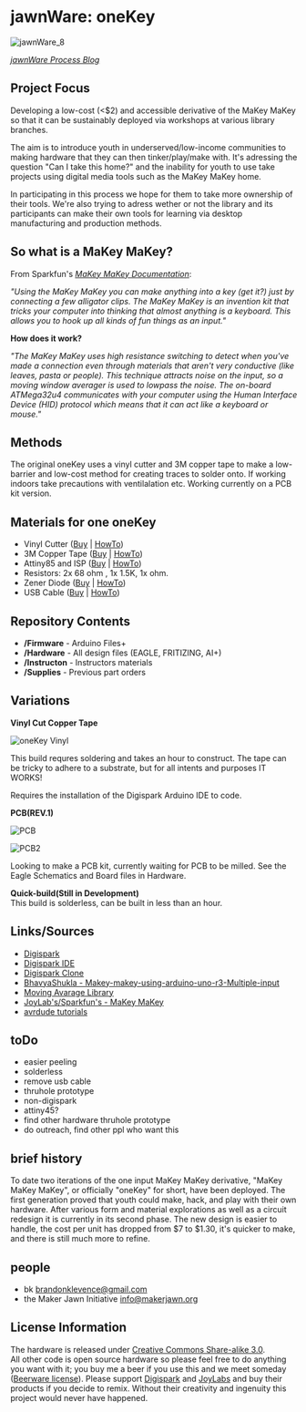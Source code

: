 jawnWare: oneKey
===========

![jawnWare_8](https://farm8.staticflickr.com/7541/16070417977_e72329ab9a_l.jpg) 


 [*jawnWare Process Blog*](http://jawnware.tumblr.com/)

Project Focus
-------------------
Developing a low-cost (<$2) and accessible derivative of the MaKey MaKey so that it can be sustainably deployed via workshops at various library branches. 

The aim is to introduce youth in underserved/low-income communities to making hardware that they can then tinker/play/make with. It's adressing the question "Can I take this home?" and the inability for youth to use take projects using digital media tools such as the MaKey MaKey home.

In participating in this process we hope for them to take more ownership of their tools. We're also trying to adress wether or not the library and its participants can make their own tools for learning via desktop manufacturing and production methods.

So what is a MaKey MaKey?
-------------------
From Sparkfun's [*MaKey MaKey Documentation*](https://github.com/sparkfun/makeymakey):

*"Using the MaKey MaKey you can make anything into a key (get it?) just by connecting a few alligator clips. The MaKey MaKey is an invention kit that tricks your computer into thinking that almost anything is a keyboard. This allows you to hook up all kinds of fun things as an input."*

**How does it work?**

*"The MaKey MaKey uses high resistance switching to detect when you've made a connection even through materials that aren't very conductive (like leaves, pasta or people). This technique attracts noise on the input, so a moving window averager is used to lowpass the noise. The on-board ATMega32u4 communicates with your computer using the Human Interface Device (HID) protocol which means that it can act like a keyboard or mouse."*

Methods
-------------------
The original oneKey uses a vinyl cutter and 3M copper tape to make a low-barrier and low-cost method for creating traces to solder onto. If working indoors take precautions with ventilalation etc. Working currently on a PCB kit version.

Materials for one oneKey
-------------------
* Vinyl Cutter ([Buy](about:blank) | [HowTo](about:blank))
* 3M Copper Tape ([Buy](about:blank) | [HowTo](about:blank))
* Attiny85 and ISP ([Buy](about:blank) | [HowTo](about:blank))
* Resistors: 2x 68 ohm , 1x 1.5K, 1x ohm.
* Zener Diode ([Buy](about:blank) | [HowTo](about:blank))
* USB Cable ([Buy](about:blank) | [HowTo](about:blank))

Repository Contents
-------------------
* **/Firmware** - Arduino Files+
* **/Hardware** - All design files (EAGLE, FRITIZING, AI+)
* **/Instructon** - Instructors materials
* **/Supplies** - Previous part orders

Variations
----------------
**Vinyl Cut Copper Tape** 

![oneKey Vinyl](https://farm8.staticflickr.com/7570/16070411717_2fd34ab9fd_m.jpg) 

This build requres soldering and takes an hour to construct. The tape can be tricky to adhere to a substrate, but for all intents and purposes IT WORKS!

Requires the installation of the Digispark Arduino IDE to code.

**PCB(REV.1)**  

![PCB](https://i.imgur.com/47suY3K.png)

![PCB2](https://i.imgur.com/VneJiBF.png)

Looking to make a PCB kit, currently waiting for PCB to be milled. See the Eagle Schematics and Board files in Hardware.

**Quick-build(Still in Development)**  
This build is solderless, can be built in less than an hour.

Links/Sources
-------------------
* [Digispark](http://digistump.com/products/1)
* [Digispark IDE](about:blank)
* [Digispark Clone](about:blank)
* [BhavyaShukla - Makey-makey-using-arduino-uno-r3-Multiple-input](https://github.com/BhavyaShukla/Makey-makey-using-arduino-uno-r3-Multiple-inputs-)
* [Moving Avarage Library](https://github.com/BhavyaShukla/Makey-makey-using-arduino-uno-r3-Multiple-inputs-)
* [JoyLab's/Sparkfun's - MaKey MaKey](https://github.com/sparkfun/makeymakey)
* [avrdude tutorials](https://learn.adafruit.com/usbtinyisp/avrdude)

toDo
-------------------
* easier peeling
* solderless
* remove usb cable
* thruhole prototype
* non-digispark
* attiny45?
* find other hardware thruhole prototype
* do outreach, find other ppl who want this

brief history
-------------------
To date two iterations of the one input MaKey MaKey derivative, "MaKey MaKey MaKey", or officially "oneKey" for short, have been deployed. The first generation proved that youth could make, hack, and play with their own hardware. After various form and material explorations as well as a circuit redesign it is currently in its second phase. The new design is easier to handle, the cost per unit has dropped from $7 to $1.30, it's quicker to make, and there is still much more to refine.

people
-------------------
* bk brandonklevence@gmail.com
* the Maker Jawn Initiative info@makerjawn.org

License Information
-------------------
The hardware is released under [Creative Commons Share-alike 3.0](http://creativecommons.org/licenses/by-sa/3.0/).  
All other code is open source hardware so please feel free to do anything you want with it; 
you buy me a beer if you use this and we meet someday ([Beerware license](http://en.wikipedia.org/wiki/Beerware)).
Please support [Digispark](https://github.com/sparkfun/makeymakey) and [JoyLabs](https://github.com/sparkfun/makeymakey) and buy their products if you decide to remix. Without their creativity and ingenuity this project would never have happened.
